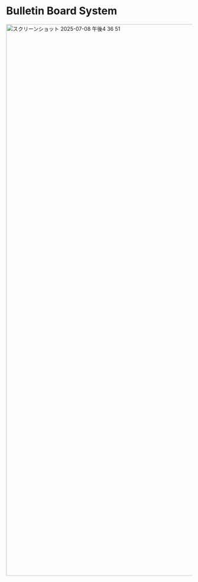 # Bulletin Board System

<img width="1489" alt="スクリーンショット 2025-07-08 午後4 36 51" src="https://github.com/user-attachments/assets/a0e73b3d-83f3-4195-8d02-b5dce8081009" />
